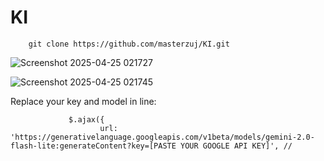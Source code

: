 # KI

        git clone https://github.com/masterzuj/KI.git


![Screenshot 2025-04-25 021727](https://github.com/user-attachments/assets/c2c2dc6a-a1ec-41a5-9100-9800455f558f)

![Screenshot 2025-04-25 021745](https://github.com/user-attachments/assets/4cf59e8d-a0a8-4871-9631-4463b5d2e583)

Replace your key and model in line:

                 $.ajax({
                        url: 'https://generativelanguage.googleapis.com/v1beta/models/gemini-2.0-flash-lite:generateContent?key=[PASTE YOUR GOOGLE API KEY]', //
